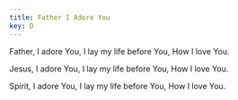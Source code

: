 ```yaml
---
title: Father I Adore You
key: D
---
```


Father, I adore You,
I lay my life before You,
How I love You.

Jesus, I adore You,
I lay my life before You,
How I love You.

Spirit, I adore You,
I lay my life before You,
How I love You.
